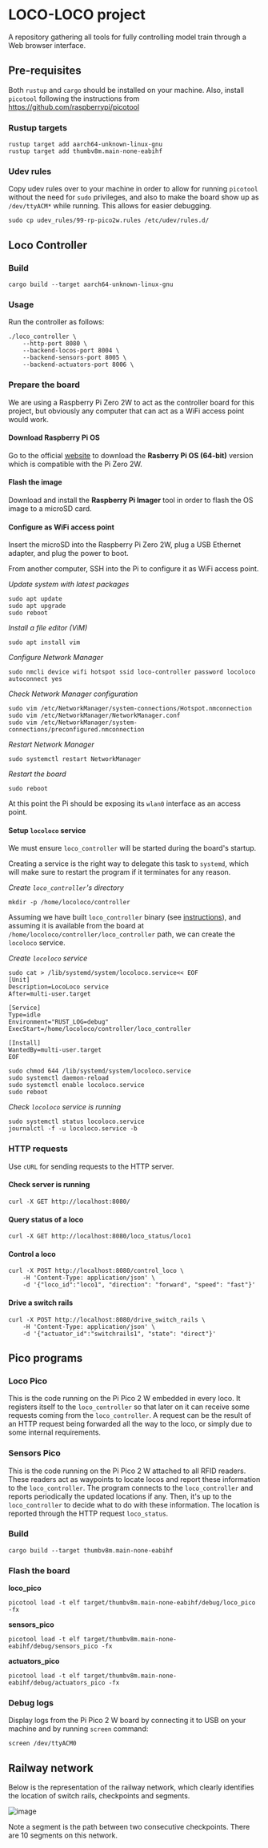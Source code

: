 # LOCO-LOCO project

A repository gathering all tools for fully controlling model train through a Web browser interface.

## Pre-requisites

Both `rustup` and `cargo` should be installed on your machine.
Also, install `picotool` following the instructions from
https://github.com/raspberrypi/picotool

### Rustup targets

```
rustup target add aarch64-unknown-linux-gnu
rustup target add thumbv8m.main-none-eabihf
```

### Udev rules

Copy udev rules over to your machine in order to allow for running `picotool`
without the need for `sudo` privileges, and also to make the board show up
as `/dev/ttyACM*` while running. This allows for easier debugging.

```
sudo cp udev_rules/99-rp-pico2w.rules /etc/udev/rules.d/
```

## Loco Controller

### Build

```
cargo build --target aarch64-unknown-linux-gnu
```

### Usage

Run the controller as follows:
```
./loco_controller \
    --http-port 8080 \
    --backend-locos-port 8004 \
    --backend-sensors-port 8005 \
    --backend-actuators-port 8006 \
```

### Prepare the board

We are using a Raspberry Pi Zero 2W to act as the controller board for this
project, but obviously any computer that can act as a WiFi access point would
work.

#### Download Raspberry Pi OS

Go to the official
[website](https://www.raspberrypi.com/software/operating-systems/) to download
the __Rasberry Pi OS (64-bit)__ version which is compatible with the Pi Zero 2W.

#### Flash the image

Download and install the __Raspberry Pi Imager__ tool in order to flash the OS
image to a microSD card.

#### Configure as WiFi access point

Insert the microSD into the Raspberry Pi Zero 2W, plug a USB Ethernet adapter,
and plug the power to boot.

From another computer, SSH into the Pi to configure it as WiFi access point.

_Update system with latest packages_

```
sudo apt update
sudo apt upgrade
sudo reboot
```

_Install a file editor (ViM)_

```
sudo apt install vim
```

_Configure Network Manager_

```
sudo nmcli device wifi hotspot ssid loco-controller password locoloco autoconnect yes
```

_Check Network Manager configuration_

```
sudo vim /etc/NetworkManager/system-connections/Hotspot.nmconnection
sudo vim /etc/NetworkManager/NetworkManager.conf
sudo vim /etc/NetworkManager/system-connections/preconfigured.nmconnection
```

_Restart Network Manager_

```
sudo systemctl restart NetworkManager
```

_Restart the board_

```
sudo reboot
```

At this point the Pi should be exposing its `wlan0` interface as an access
point.

#### Setup `locoloco` service

We must ensure `loco_controller` will be started during the board's startup.

Creating a service is the right way to delegate this task to `systemd`, which
will make sure to restart the program if it terminates for any reason.

_Create `loco_controller`'s directory_

```
mkdir -p /home/locoloco/controller
```

Assuming we have built `loco_controller` binary (see [instructions](#build)),
and assuming it is available from the board at
`/home/locoloco/controller/loco_controller` path, we can create the `locoloco`
service.

_Create `locoloco` service_

```
sudo cat > /lib/systemd/system/locoloco.service<< EOF
[Unit]
Description=LocoLoco service
After=multi-user.target

[Service]
Type=idle
Environment="RUST_LOG=debug"
ExecStart=/home/locoloco/controller/loco_controller

[Install]
WantedBy=multi-user.target
EOF

sudo chmod 644 /lib/systemd/system/locoloco.service
sudo systemctl daemon-reload
sudo systemctl enable locoloco.service
sudo reboot                              
```

_Check `locoloco` service is running_

```
sudo systemctl status locoloco.service
journalctl -f -u locoloco.service -b
```

### HTTP requests

Use `cURL` for sending requests to the HTTP server.

#### Check server is running

```
curl -X GET http://localhost:8080/
```

#### Query status of a loco

```
curl -X GET http://localhost:8080/loco_status/loco1
```

#### Control a loco

```
curl -X POST http://localhost:8080/control_loco \
    -H 'Content-Type: application/json' \
    -d '{"loco_id":"loco1", "direction": "forward", "speed": "fast"}'
```

#### Drive a switch rails

```
curl -X POST http://localhost:8080/drive_switch_rails \
    -H 'Content-Type: application/json' \
    -d '{"actuator_id":"switchrails1", "state": "direct"}'
```

## Pico programs

### Loco Pico

This is the code running on the Pi Pico 2 W embedded in every loco. It registers
itself to the `loco_controller` so that later on it can receive some requests
coming from the `loco_controller`. A request can be the result of an HTTP
request being forwarded all the way to the loco, or simply due to some internal
requirements.

### Sensors Pico

This is the code running on the Pi Pico 2 W attached to all RFID readers. These
readers act as waypoints to locate locos and report these information to the
`loco_controller`. The program connects to the `loco_controller` and reports
periodically the updated locations if any. Then, it's up to the
`loco_controller` to decide what to do with these information. The location is
reported through the HTTP request `loco_status`.

### Build

```
cargo build --target thumbv8m.main-none-eabihf
```

### Flash the board

__loco_pico__
```
picotool load -t elf target/thumbv8m.main-none-eabihf/debug/loco_pico -fx
```

__sensors_pico__
```
picotool load -t elf target/thumbv8m.main-none-eabihf/debug/sensors_pico -fx
```

__actuators_pico__
```
picotool load -t elf target/thumbv8m.main-none-eabihf/debug/actuators_pico -fx
```

### Debug logs

Display logs from the Pi Pico 2 W board by connecting it to USB on your machine
and by running `screen` command:

```
screen /dev/ttyACM0
```

## Railway network

Below is the representation of the railway network, which clearly identifies
the location of switch rails, checkpoints and segments.

![image](docs/rail_network.svg)

Note a segment is the path between two consecutive checkpoints. There are 10
segments on this network.